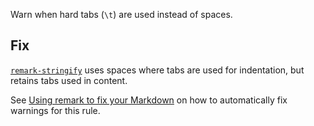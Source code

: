 Warn when hard tabs (`\t`) are used instead of spaces.

  ## Fix

  [`remark-stringify`](https://github.com/remarkjs/remark/tree/HEAD/packages/remark-stringify)
  uses spaces where tabs are used for indentation, but retains tabs used in
  content.

  See [Using remark to fix your Markdown](https://github.com/remarkjs/remark-lint#using-remark-to-fix-your-markdown)
  on how to automatically fix warnings for this rule.